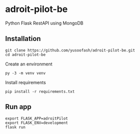 # adroit-pilot-be
Python Flask RestAPI using MongoDB
## Installation
```
git clone https://github.com/yusoofash/adroit-pilot-be.git
cd adroit-pilot-be
```
Create an environment
```
py -3 -m venv venv
```
Install requirements 
```
pip install -r requirements.txt
```
## Run app
```
export FLASK_APP=adroitPilot
export FLASK_ENV=development
flask run
```

